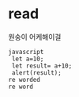 # read
원숭이 어케해이걸
```
javascript
 let a=10;
 let result= a+10;
 alert(result);
re worded
re word

```
